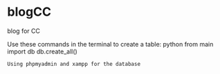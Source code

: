 # blogCC
blog for CC

Use these commands in the terminal to create a table:
    python
    from main import db
    db.create_all()

    Using phpmyadmin and xampp for the database